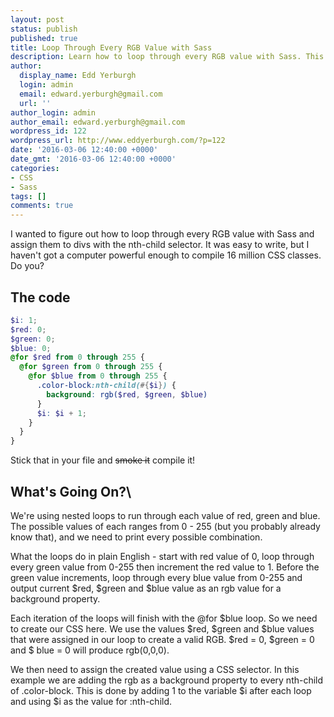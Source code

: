 ```yaml
---
layout: post
status: publish
published: true
title: Loop Through Every RGB Value with Sass
description: Learn how to loop through every RGB value with Sass. This snippet shows you how to use for loops to print every RGB value as a CSS property.
author:
  display_name: Edd Yerburgh
  login: admin
  email: edward.yerburgh@gmail.com
  url: ''
author_login: admin
author_email: edward.yerburgh@gmail.com
wordpress_id: 122
wordpress_url: http://www.eddyerburgh.com/?p=122
date: '2016-03-06 12:40:00 +0000'
date_gmt: '2016-03-06 12:40:00 +0000'
categories:
- CSS
- Sass
tags: []
comments: true
---
```

I wanted to figure out how to loop through every RGB value with Sass and assign them to divs with the nth-child selector. It was easy to write, but I haven't got a computer powerful enough to compile 16 million CSS classes. Do you?

## The code

```scss
$i: 1;
$red: 0;
$green: 0;
$blue: 0;
@for $red from 0 through 255 {
  @for $green from 0 through 255 {
    @for $blue from 0 through 255 {
      .color-block:nth-child(#{$i}) {
        background: rgb($red, $green, $blue)
      }
      $i: $i + 1;
    }
  }
}
```

Stick that in your file and ~~smoke it~~ compile it!

## What's Going On?\

We're using nested loops to run through each value of red, green and blue. The possible values of each ranges from 0 - 255 (but you probably already know that), and we need to print every possible combination.

What the loops do in plain English - start with red value of 0, loop through every green value from 0-255 then increment the red value to 1. Before the green value increments,  loop through every blue value from 0-255 and output current $red, $green and $blue value as an rgb value for a background property.

Each iteration of the loops will finish with the @for $blue loop. So we need to create our CSS here. We use the values $red, $green and $blue values that were assigned in our loop to create a valid RGB. $red = 0, $green = 0 and $ blue = 0 will produce rgb(0,0,0).

We then need to assign the created value using a CSS selector. In this example we are adding the rgb as a background property to every nth-child of .color-block. This is done by adding 1 to the variable $i after each loop and using $i as the value for :nth-child.
